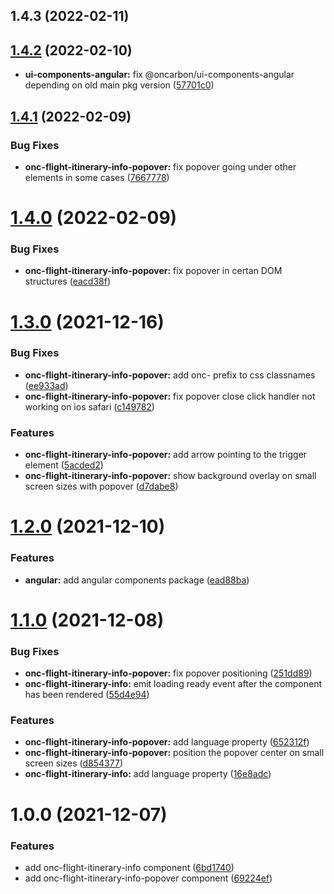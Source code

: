 ## 1.4.3 (2022-02-11)



## [1.4.2](https://github.com/oncarbon/ui-components/compare/v1.4.1...v1.4.2) (2022-02-10)

* **ui-components-angular:** fix @oncarbon/ui-components-angular depending on old main pkg version ([57701c0](https://github.com/oncarbon/ui-components/commit/57701c0f0b269098f95ae23d88c64166852b4030))


## [1.4.1](https://github.com/oncarbon/ui-components/compare/v1.4.0...v1.4.1) (2022-02-09)


### Bug Fixes

* **onc-flight-itinerary-info-popover:** fix popover going under other elements in some cases ([7667778](https://github.com/oncarbon/ui-components/commit/766777853fd55063a08eb1767c7378eab4ee4b48))



# [1.4.0](https://github.com/oncarbon/ui-components/compare/v1.3.0...v1.4.0) (2022-02-09)


### Bug Fixes

* **onc-flight-itinerary-info-popover:** fix popover in certan DOM structures ([eacd38f](https://github.com/oncarbon/ui-components/commit/eacd38ff9ce1028a7b527f322d3363447f600d75))



# [1.3.0](https://github.com/oncarbon/ui-components/compare/v1.2.0...v1.3.0) (2021-12-16)


### Bug Fixes

* **onc-flight-itinerary-info-popover:** add onc- prefix to css classnames ([ee933ad](https://github.com/oncarbon/ui-components/commit/ee933adf17a62a52a613e1d08b37f94b71e5eb5d))
* **onc-flight-itinerary-info-popover:** fix popover close click handler not working on ios safari ([c149782](https://github.com/oncarbon/ui-components/commit/c149782dd4d7072713e4ae1282fed3d3efd42273))


### Features

* **onc-flight-itinerary-info-popover:** add arrow pointing to the trigger element ([5acded2](https://github.com/oncarbon/ui-components/commit/5acded2680fb5cb33ad0dbcee8e8f35850ebc044))
* **onc-flight-itinerary-info-popover:** show background overlay on small screen sizes with popover ([d7dabe8](https://github.com/oncarbon/ui-components/commit/d7dabe8f41f42a95ccaad04dbb38d1fd198d4acc))



# [1.2.0](https://github.com/oncarbon/ui-components/compare/v1.1.0...v1.2.0) (2021-12-10)


### Features

* **angular:** add angular components package ([ead88ba](https://github.com/oncarbon/ui-components/commit/ead88ba12635103565360a6be8b80751df445f3d))



# [1.1.0](https://github.com/oncarbon/ui-components/compare/v1.0.0...v1.1.0) (2021-12-08)


### Bug Fixes

* **onc-flight-itinerary-info-popover:** fix popover positioning ([251dd89](https://github.com/oncarbon/ui-components/commit/251dd890001bcbb38aaae69263f525b3204dbd1c))
* **onc-flight-itinerary-info:** emit loading ready event after the component has been rendered ([55d4e94](https://github.com/oncarbon/ui-components/commit/55d4e9474a95f3be5b662737e802fe20acf59e94))


### Features

* **onc-flight-itinerary-info-popover:** add language property ([652312f](https://github.com/oncarbon/ui-components/commit/652312fc8cde324e7c2cdd86ab50d54febe27ba8))
* **onc-flight-itinerary-info-popover:** position the popover center on small screen sizes ([d854377](https://github.com/oncarbon/ui-components/commit/d854377f54f839a663c90c7aea4aa550b062f154))
* **onc-flight-itinerary-info:** add language property ([16e8adc](https://github.com/oncarbon/ui-components/commit/16e8adca6649df4d97ac769df308465462dff67a))



# 1.0.0 (2021-12-07)


### Features

* add onc-flight-itinerary-info component ([6bd1740](https://github.com/oncarbon/ui-components/commit/6bd1740f1e5dcaa9b073b3ab129e934daa54b580))
* add onc-flight-itinerary-info-popover component ([69224ef](https://github.com/oncarbon/ui-components/commit/69224ef819d31b3ff9c3cbd3966de3907f51cc69))



